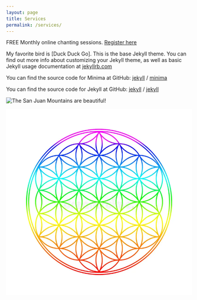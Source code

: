 ```yaml
---
layout: page
title: Services
permalink: /services/
---
```

FREE
Monthly online chanting sessions.
[Register here](https://forms.gle/pJyoW73HaE4CTX3x5)



My favorite bird is [Duck Duck Go].
This is the base Jekyll theme. You can find out more info about customizing your Jekyll theme, as well as basic Jekyll usage documentation at [jekyllrb.com](https://jekyllrb.com/)

You can find the source code for Minima at GitHub:
[jekyll][jekyll-organization] /
[minima](https://github.com/jekyll/minima)

You can find the source code for Jekyll at GitHub:
[jekyll][jekyll-organization] /
[jekyll](https://github.com/jekyll/jekyll)


[jekyll-organization]: https://github.com/jekyll
![The San Juan Mountains are beautiful!](/assets/images/san-juan-mountains.avif "San Juan Mountains")

![Flower of life](assets/images/flower-life-colorful-illustration-white-background-34947889.webp)